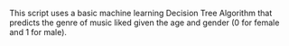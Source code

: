 This script uses a basic machine learning Decision Tree Algorithm that predicts the genre of music liked given the age and gender (0 for female and 1 for male). 
